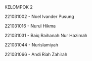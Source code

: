 KELOMPOK 2

221031002 - Noel Ivander Pusung

221031016 - Nurul Hikma

221031031 - Baiq Raihanah Nur Hazimah

221031044 - Nurislamiyah

221031066 - Andi Riah Zahirah

